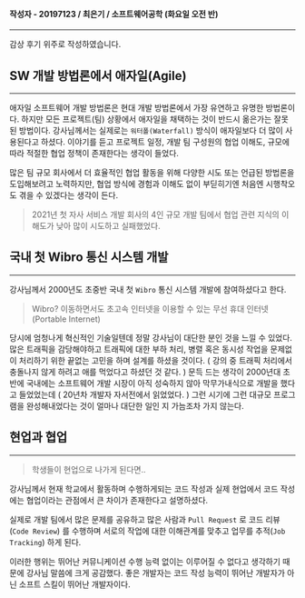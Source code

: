 #### 작성자 - 20197123 / 최은기 / 소프트웨어공학 (화요일 오전 반)
---
감상 후기 위주로 작성하였습니다.
## SW 개발 방법론에서 애자일(Agile)
---
애자일 소프트웨어 개발 방법론은 현대 개발 방법론에서 가장 유연하고 유명한 방법론이다.
하지만 모든 프로젝트(팀) 상황에서 애자일을 채택하는 것이 반드시 옮은가는 잘못된 방법이다.
강사님께서는 실제로는 `워터폴(Waterfall)` 방식이 애자일보다 더 많이 사용된다고 하셨다.
이야기를 듣고 프로젝트 일정, 개발 팀 구성원의 협업 이해도, 규모에 따라 적절한 협업 정책이 존재한다는 생각이 들었다.

많은 팀 규모 회사에서 더 효율적인 협업 활동을 위해 다양한 시도 또는 언급된 방법론을 도입해보려고 노력하지만,
협업 방식에 경험과 이해도 없이 부딛히기엔 처음엔 시행착오도 겪을 수 있겠다는 생각이 든다.

>  2021년 첫 자사 서비스 개발 회사의 4인 규모 개발 팀에서 협업 관련 지식의 이해도가 낮아 많이 시도하고 실패했었다. 

## 국내 첫 Wibro 통신 시스템 개발
---
강사님께서 2000년도 초중반 국내 첫 `Wibro` 통신 시스템 개발에 참여하셨다고 한다.
> Wibro?
> 이동하면서도 초고속 인터넷을 이용할 수 있는 무선 휴대 인터넷(Portable Internet)

당시에 엄청나게 혁신적인 기술일텐데 정말 강사님이 대단한 분인 것을 느낄 수 있었다.
많은 트래픽을 감당해야하고 트래픽에 대한 부하 처리, 병렬 혹은 동시성 작업을 문제없이 처리하기 위한 끝없는 고민을 하며 설계를 하셨을 것이다. ( 강의 중 트래픽 처리에서 충돌나지 않게 하려고 애를 먹었다고 하셨던 것 같다. )
문득 드는 생각이 2000년대 초반에 국내에는 소프트웨어 개발 시장이 아직 성숙하지 않아 막무가내식으로 개발을 했다고 들었었는데 ( 20년차 개발자 자서전에서 읽었었다. ) 그런 시기에 그런 대규모 프로그램을 완성해내었다는 것이 얼마나 대단한 일인 지 가늠조차 가지 않는다.

## 현업과 협업
---
> 학생들이 현업으로 나가게 된다면..

강사님께서 현재 학교에서 활동하며 수행하게되는 코드 작성과 실제 현업에서 코드 작성에는 협업이라는 관점에서 큰 차이가 존재한다고 설명하셨다.

실제로 개발 팀에서 많은 문제를 공유하고 많은 사람과 `Pull Request` 로 코드  리뷰(`Code Review`) 를 수행하며 서로의 작업에 대한 이해관계를 맞추고 업무를 추적(`Job Tracking`) 하게 된다.

이러한 행위는 뛰어난 커뮤니케이션 수행 능력 없이는 이루어질 수 없다고 생각하기 때문에 강사님 말씀에 크게 공감했다.
좋은 개발자는 코드 작성 능력이 뛰어난 개발자가 아닌 소프트 스킬이 뛰어난 개발자이다.
